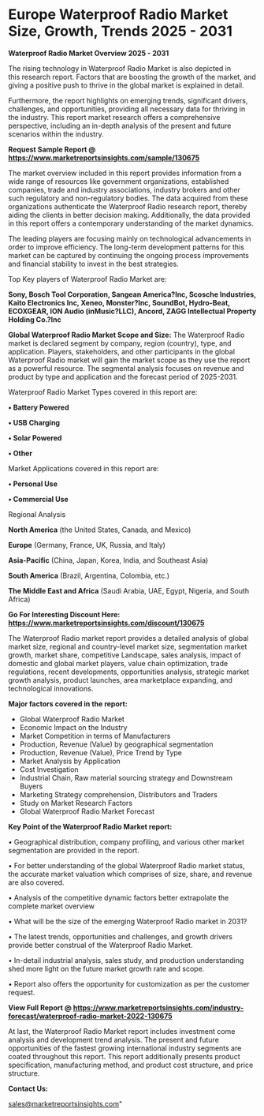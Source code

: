 # Europe Waterproof Radio Market Size, Growth, Trends 2025 - 2031

<Strong> Waterproof Radio Market Overview 2025 - 2031</strong>

The rising technology in Waterproof Radio Market is also depicted in this research report. Factors that are boosting the growth of the market, and giving a positive push to thrive in the global market is explained in detail.

Furthermore, the report highlights on emerging trends, significant drivers, challenges, and opportunities, providing all necessary data for thriving in the industry. This report market research offers a comprehensive perspective, including an in-depth analysis of the present and future scenarios within the industry.

<strong>Request Sample Report @ <a href=https://www.marketreportsinsights.com/sample/130675>https://www.marketreportsinsights.com/sample/130675</a></strong>

The market overview included in this report provides information from a wide range of resources like government organizations, established companies, trade and industry associations, industry brokers and other such regulatory and non-regulatory bodies. The data acquired from these organizations authenticate the Waterproof Radio research report, thereby aiding the clients in better decision making. Additionally, the data provided in this report offers a contemporary understanding of the market dynamics.

The leading players are focusing mainly on technological advancements in order to improve efficiency. The long-term development patterns for this market can be captured by continuing the ongoing process improvements and financial stability to invest in the best strategies.

Top Key players of Waterproof Radio Market are:

<strong>Sony, Bosch Tool Corporation, Sangean America?Inc, Scosche Industries, Kaito Electronics Inc, Xeneo, Monster?Inc, SoundBot, Hydro-Beat, ECOXGEAR, ION Audio (inMusic?LLC), Ancord, ZAGG Intellectual Property Holding Co.?Inc</strong>

<strong><b>Global Waterproof Radio Market Scope and Size:</b></strong>
The Waterproof Radio market is declared segment by company, region (country), type, and application. Players, stakeholders, and other participants in the global Waterproof Radio market will gain the market scope as they use the report as a powerful resource. The segmental analysis focuses on revenue and product by type and application and the forecast period of 2025-2031.

Waterproof Radio Market Types covered in this report are:

<strong>• Battery Powered

• USB Charging

• Solar Powered

• Other</strong>

Market Applications covered in this report are:

<strong>• Personal Use

• Commercial Use</strong> 

Regional Analysis

<strong>North America</strong> (the United States, Canada, and Mexico)

<strong>Europe</strong> (Germany, France, UK, Russia, and Italy)

<strong>Asia-Pacific</strong> (China, Japan, Korea, India, and Southeast Asia)

<strong>South America</strong> (Brazil, Argentina, Colombia, etc.)

<strong>The Middle East and Africa</strong> (Saudi Arabia, UAE, Egypt, Nigeria, and South Africa)

<strong>Go For Interesting Discount Here: <a href=https://www.marketreportsinsights.com/discount/130675>https://www.marketreportsinsights.com/discount/130675</a></strong>

The Waterproof Radio market report provides a detailed analysis of global market size, regional and country-level market size, segmentation market growth, market share, competitive Landscape, sales analysis, impact of domestic and global market players, value chain optimization, trade regulations, recent developments, opportunities analysis, strategic market growth analysis, product launches, area marketplace expanding, and technological innovations.

<strong><b>Major factors covered in the report:</b></strong>
<ul>
  <li>Global Waterproof Radio Market </li>
  <li>Economic Impact on the Industry</li>
  <li>Market Competition in terms of Manufacturers</li>
  <li>Production, Revenue (Value) by geographical segmentation</li>
  <li>Production, Revenue (Value), Price Trend by Type</li>
  <li>Market Analysis by Application</li>
  <li>Cost Investigation</li>
  <li>Industrial Chain, Raw material sourcing strategy and Downstream Buyers</li>
  <li>Marketing Strategy comprehension, Distributors and Traders</li>
  <li>Study on Market Research Factors</li>
  <li>Global Waterproof Radio Market Forecast</li>
</ul>

<strong><b>Key Point of the Waterproof Radio Market report:</b></strong>

• Geographical distribution, company profiling, and various other market segmentation are provided in the report.

• For better understanding of the global Waterproof Radio market status, the accurate market valuation which comprises of size, share, and revenue are also covered.

• Analysis of the competitive dynamic factors better extrapolate the complete market overview

• What will be the size of the emerging Waterproof Radio market in 2031?

• The latest trends, opportunities and challenges, and growth drivers provide better construal of the Waterproof Radio Market.

• In-detail industrial analysis, sales study, and production understanding shed more light on the future market growth rate and scope.

• Report also offers the opportunity for customization as per the customer request.

<strong><b>View Full Report @ <a href=https://www.marketreportsinsights.com/industry-forecast/waterproof-radio-market-2022-130675>https://www.marketreportsinsights.com/industry-forecast/waterproof-radio-market-2022-130675</a></b></strong>


At last, the Waterproof Radio Market report includes investment come analysis and development trend analysis. The present and future opportunities of the fastest growing international industry segments are coated throughout this report. This report additionally presents product specification, manufacturing method, and product cost structure, and price structure.

<strong>Contact Us:</strong>

sales@marketreportsinsights.com"
